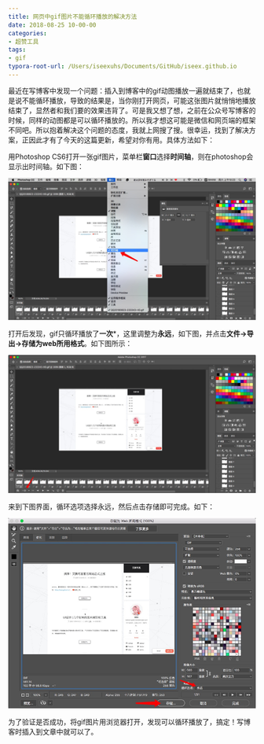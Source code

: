 ```yaml
---
title: 网页中gif图片不能循环播放的解决方法
date: 2018-08-25 10-00-00
categories:
- 超赞工具
tags:
- gif
typora-root-url: /Users/iseexuhs/Documents/GitHub/iseex.github.io
---
```


最近在写博客中发现一个问题：插入到博客中的gif动图播放一遍就结束了，也就是说不能循环播放，导致的结果是，当你刚打开网页，可能这张图片就悄悄地播放结束了，显然者和我们要的效果违背了。可是我又想了想，之前在公众号写博客的时候，同样的动图都是可以循环播放的。所以我才想这可能是微信和网页端的框架不同吧。所以抱着解决这个问题的态度，我就上网搜了搜。很幸运，找到了解决方案，正因此才有了今天的这篇更新，希望对你有用。具体方法如下：

用Photoshop CS6打开一张gif图片，菜单栏**窗口**选择**时间轴**，则在photoshop会显示出时间轴。如下图：

![](/assets/images/posts/Tools/gif-play-1.jpg)

打开后发现，gif只循环播放了**一次***，这里调整为**永远**，如下图，并点击**文件->导出->存储为web所用格式**。如下图所示：

![](/assets/images/posts/Tools/gif-play-2.jpg)

来到下图界面，循环选项选择永远，然后点击存储即可完成。如下：

![](/assets/images/posts/Tools/gif-play-3.jpg)

为了验证是否成功，将gif图片用浏览器打开，发现可以循环播放了，搞定！写博客时插入到文章中就可以了。
